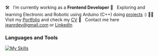 🛠 &nbsp; I’m currently working as a <strong>Frontend Developer</strong>
🚀 &nbsp; Exploring and learning Electronic and Robotic using Arduino (C++) doing [projects](https://www.tinkercad.com/users/eC3q67K0OPz?type=circuits) :)
👨‍💻 &nbsp; Visit my [Portfolio](https://jeanrondon.is-a.dev) and check my [CV](https://rxresu.me/jeandv/cv-jean-rondon)
💬 &nbsp; Contact me here jeanrdev@gmail.com or [LinkedIn](https://linkedin.com/in/jeanrondon)

### Languages and Tools

[![My Skills](https://skillicons.dev/icons?i=js,ts,react,next,redux,tailwind,graphql)](https://jeanrondon.is-a.dev)
